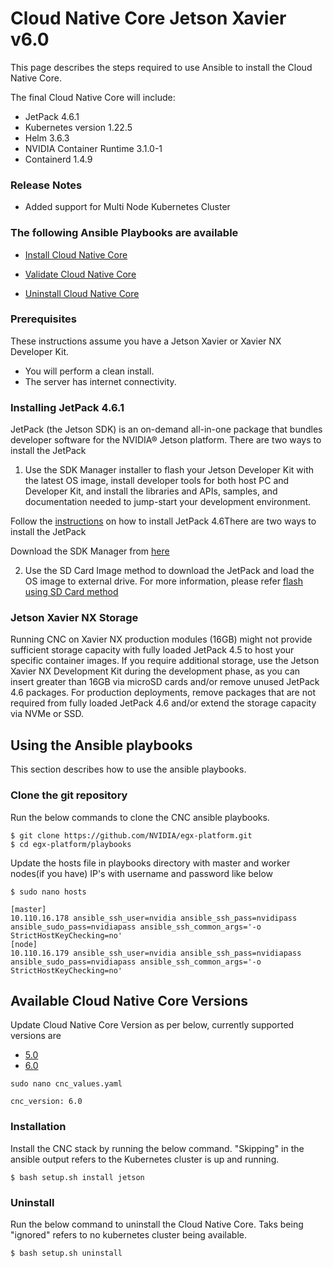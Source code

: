 <h1> Cloud Native Core Jetson Xavier v6.0 </h1>

This page describes the steps required to use Ansible to install the Cloud Native Core.

The final Cloud Native Core will include:


- JetPack 4.6.1
- Kubernetes version 1.22.5
- Helm 3.6.3
- NVIDIA Container Runtime 3.1.0-1
- Containerd 1.4.9

### Release Notes

- Added support for Multi Node Kubernetes Cluster

### The following Ansible Playbooks are available

- [Install Cloud Native Core](https://github.com/NVIDIA/egx-platform/blob/master/playbooks/jetson-xavier.yaml)

- [Validate Cloud Native Core ](https://github.com/NVIDIA/egx-platform/blob/master/playbooks/cnc-validation.yaml)

- [Uninstall Cloud Native Core](https://github.com/NVIDIA/egx-platform/blob/master/playbooks/cnc-uninstall.yaml)


### Prerequisites
 
These instructions assume you have a Jetson Xavier or Xavier NX Developer Kit.

- You will perform a clean install.
- The server has internet connectivity.

### Installing JetPack 4.6.1

JetPack (the Jetson SDK) is an on-demand all-in-one package that bundles developer software for the NVIDIA® Jetson platform. There are two ways to install the JetPack 

1. Use the SDK Manager installer to flash your Jetson Developer Kit with the latest OS image, install developer tools for both host PC and Developer Kit, and install the libraries and APIs, samples, and documentation needed to jump-start your development environment.

Follow the [instructions](https://docs.nvidia.com/sdk-manager/install-with-sdkm-jetson/index.html) on how to install JetPack 4.6There are two ways to install the JetPack 

Download the SDK Manager from [here](https://developer.nvidia.com/nvidia-sdk-manager)

2. Use the SD Card Image method to download the JetPack and load the OS image to external drive. For more information, please refer [flash using SD Card method](https://developer.nvidia.com/embedded/learn/get-started-jetson-xavier-nx-devkit#prepare)

### Jetson Xavier NX Storage
Running CNC on Xavier NX production modules (16GB) might not provide sufficient storage capacity with fully loaded JetPack 4.5 to host your specific container images. If you require additional storage, use the Jetson Xavier NX Development Kit during the development phase, as you can insert greater than 16GB via microSD cards and/or remove unused JetPack 4.6 packages. For production deployments, remove packages that are not required from fully loaded JetPack 4.6 and/or extend the storage capacity via NVMe or SSD.

 
## Using the Ansible playbooks 
This section describes how to use the ansible playbooks.

### Clone the git repository

Run the below commands to clone the CNC ansible playbooks.

```
$ git clone https://github.com/NVIDIA/egx-platform.git
$ cd egx-platform/playbooks
```

Update the hosts file in playbooks directory with master and worker nodes(if you have) IP's with username and password like below

```
$ sudo nano hosts

[master]
10.110.16.178 ansible_ssh_user=nvidia ansible_ssh_pass=nvidipass ansible_sudo_pass=nvidiapass ansible_ssh_common_args='-o StrictHostKeyChecking=no'
[node]
10.110.16.179 ansible_ssh_user=nvidia ansible_ssh_pass=nvidiapass ansible_sudo_pass=nvidiapass ansible_ssh_common_args='-o StrictHostKeyChecking=no'
```


## Available Cloud Native Core Versions

Update Cloud Native Core Version as per below, currently supported versions are

- [5.0](https://github.com/NVIDIA/egx-platform/blob/master/playbooks/Jetson_Xavier_v5.0.md)
- [6.0](https://github.com/NVIDIA/egx-platform/blob/master/playbooks/Jetson_Xavier_v6.0.md)

```
sudo nano cnc_values.yaml

cnc_version: 6.0

```

### Installation

Install the CNC stack by running the below command. "Skipping" in the ansible output refers to the Kubernetes cluster is up and running.

```
$ bash setup.sh install jetson
```

### Uninstall

Run the below command to uninstall the Cloud Native Core. Taks being "ignored" refers to no kubernetes cluster being available.

```
$ bash setup.sh uninstall
```

